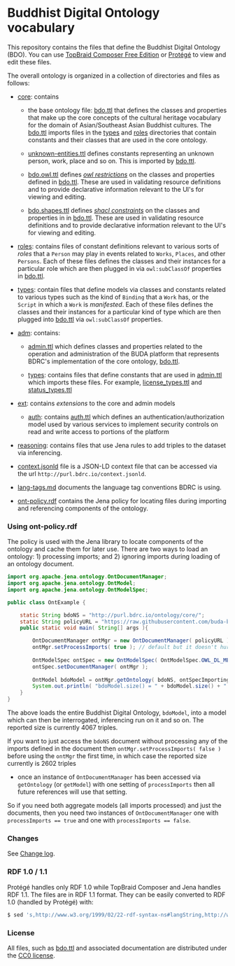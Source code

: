 # Buddhist Digital Ontology vocabulary

This repository contains the files that define the Buddhist Digital Ontology (BDO). You can use [TopBraid Composer Free Edition](https://www.topquadrant.com/downloads/topbraid-composer-install/#) or [Protégé](http://protege.stanford.edu/) to view and edit these files.

The overall ontology is organized in a collection of directories and files as follows: 

- [core](core): contains 
  - the base ontology file: [bdo.ttl](core/bdo.ttl) that defines the classes and properties that make up the core concepts of the cultural heritage vocabulary for the domain of Asian/Southeast Asian Buddhist cultures. The [bdo.ttl](core/bdo.ttl) imports files in the [types](types) and [roles](roles) directories that contain constants and their classes that are used in the core ontology.

  - [unknown-entities.ttl](core/unknown-entities.ttl) defines constants representing an unknown person, work, place and so on. This is imported by [bdo.ttl](core/bdo.ttl).
  - [bdo.owl.ttl](core/bdo.owl.ttl) defines [_owl restrictions_](http://www.infowebml.ws/rdf-owl/Restriction.htm) on the classes and properties defined in [bdo.ttl](core/bdo.ttl). These are used in validating resource definitions and to provide declarative information relevant to the UI's for viewing and editing.
  - [bdo.shapes.ttl](core/bdo.shapes.ttl) defines [_shacl constraints_](https://w3c.github.io/data-shapes/shacl/) on the classes and properties in in [bdo.ttl](core/bdo.ttl). These are used in validating resource definitions and to provide declarative information relevant to the UI's for viewing and editing.
- [roles](roles): contains files of constant definitions relevant to various sorts of _roles_ that a `Person` may play in events related to `Works`, `Places`, and other `Persons`. Each of these files defines the classes and their instances for a particular role which are then plugged in via `owl:subClassOf` properties in [bdo.ttl](core/bdo.ttl).

- [types](types): contain files that define models via classes and constants related to various types such as the kind of `Binding` that a `Work` has, or the `Script` in which a `Work` is _manifested_. Each of these files defines the classes and their instances for a particular kind of type which are then plugged into [bdo.ttl](core/bdo.ttl) via `owl:subClassOf` properties.
- [adm](adm): contains:
  - [admin.ttl](adm/admin.ttl) which defines classes and properties related to the operation and administration of the BUDA platform that represents BDRC's implementation of the core ontology, [bdo.ttl](core/bdo.ttl).
  
  - [types](types): contains files that define constants that are used in [admin.ttl](adm/admin.ttl) which imports these files. For example, [license_types.ttl](adm/types/license_types.ttl) and [status_types.ttl](adm/types/status_types.ttl)
- [ext](ext): contains _extensions_ to the core and admin models
    - [auth](auth): contains [auth.ttl](ext/auth/auth.ttl) which defines an authentication/authorization model used by various services to implement security controls on read and write access to portions of the platform
- [reasoning](reasoning): contains files that use Jena rules to add triples to the dataset via inferencing.
- [context.jsonld](context.jsonld) file is a JSON-LD context file that can be accessed via the url `http://purl.bdrc.io/context.jsonld`.
- [lang-tags.md](lang-tags.md) documents the language tag conventions BDRC is using.
- [ont-policy.rdf](ont-policy.rdf) contains the Jena policy for locating files during importing and referencing components of the ontology.

### Using ont-policy.rdf

The policy is used with the Jena library to locate components of the ontology and cache them for later use. There are two ways to load an ontology: 1) processing imports; and 2) ignoring imports during loading of an ontology document.

```java
import org.apache.jena.ontology.OntDocumentManager;
import org.apache.jena.ontology.OntModel;
import org.apache.jena.ontology.OntModelSpec;

public class OntExample {

    static String bdoNS = "http://purl.bdrc.io/ontology/core/";
    static String policyURL = "https://raw.githubusercontent.com/buda-base/owl-schema/master/ont-policy.rdf";
    public static void main( String[] args ){

        OntDocumentManager ontMgr = new OntDocumentManager( policyURL );
        ontMgr.setProcessImports( true ); // default but it doesn't hurt to be explicit
        
        OntModelSpec ontSpec = new OntModelSpec( OntModelSpec.OWL_DL_MEM );
        ontSpec.setDocumentManager( ontMgr );
        
        OntModel bdoModel = ontMgr.getOntology( bdoNS, ontSpecImporting );
        System.out.println( "bdoModel.size() = " + bdoModel.size() + " triples" );
    }
}
```
The above loads the entire Buddhist Digital Ontology, `bdoModel`, into a model which can then be interrogated, inferencing run on it and so on. The reported size is currently 4067 triples.

If you want to just access the `bdoNS` document without processing any of the imports defined in the document then `ontMgr.setProcessImports( false )` before using the `ontMgr` the first time, in which case the reported size currently is 2602 triples 
- once an instance of `OntDocumentManager` has been accessed via `getOntology` (or `getModel`) with one setting of `processImports` then all future references will use that setting.

So if you need both aggregate models (all imports processed) and just the documents, then you need two instances of `OntDocumentManager` one with `processImports == true` and one with `processImports == false`.

### Changes

See [Change log](CHANGELOG.md).

### RDF 1.0 / 1.1

Protégé handles only RDF 1.0 while TopBraid Composer and Jena handles RDF 1.1. The files are in RDF 1.1 format. They can be easily converted to RDF 1.0 (handled by Protégé) with:

```sh
$ sed 's,http://www.w3.org/1999/02/22-rdf-syntax-ns#langString,http://www.w3.org/1999/02/22-rdf-syntax-ns#PlainLiteral' bdo.ttl > bdo-rdf10.ttl
```

### License

All files, such as [bdo.ttl](bdo.ttl) and associated documentation are distributed under the [CC0 license](https://creativecommons.org/publicdomain/zero/1.0/).
